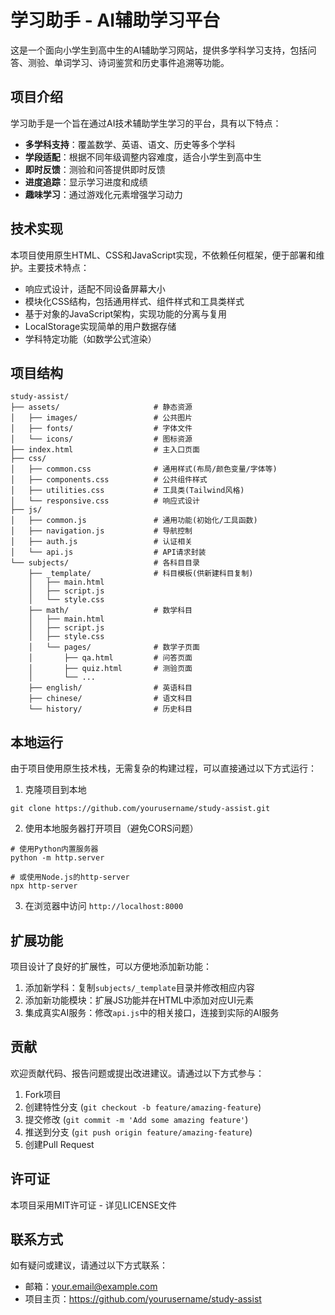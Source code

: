# 学习助手 - AI辅助学习平台

这是一个面向小学生到高中生的AI辅助学习网站，提供多学科学习支持，包括问答、测验、单词学习、诗词鉴赏和历史事件追溯等功能。

## 项目介绍

学习助手是一个旨在通过AI技术辅助学生学习的平台，具有以下特点：

- **多学科支持**：覆盖数学、英语、语文、历史等多个学科
- **学段适配**：根据不同年级调整内容难度，适合小学生到高中生
- **即时反馈**：测验和问答提供即时反馈
- **进度追踪**：显示学习进度和成绩
- **趣味学习**：通过游戏化元素增强学习动力

## 技术实现

本项目使用原生HTML、CSS和JavaScript实现，不依赖任何框架，便于部署和维护。主要技术特点：

- 响应式设计，适配不同设备屏幕大小
- 模块化CSS结构，包括通用样式、组件样式和工具类样式
- 基于对象的JavaScript架构，实现功能的分离与复用
- LocalStorage实现简单的用户数据存储
- 学科特定功能（如数学公式渲染）

## 项目结构

```
study-assist/
├── assets/                     # 静态资源
│   ├── images/                 # 公共图片
│   ├── fonts/                  # 字体文件
│   └── icons/                  # 图标资源
├── index.html                  # 主入口页面
├── css/
│   ├── common.css              # 通用样式(布局/颜色变量/字体等)
│   ├── components.css          # 公共组件样式
│   ├── utilities.css           # 工具类(Tailwind风格)
│   └── responsive.css          # 响应式设计
├── js/
│   ├── common.js               # 通用功能(初始化/工具函数)
│   ├── navigation.js           # 导航控制
│   ├── auth.js                 # 认证相关
│   └── api.js                  # API请求封装
└── subjects/                   # 各科目目录
    ├── _template/              # 科目模板(供新建科目复制)
    │   ├── main.html
    │   ├── script.js
    │   └── style.css
    ├── math/                   # 数学科目
    │   ├── main.html
    │   ├── script.js
    │   ├── style.css
    │   └── pages/              # 数学子页面
    │       ├── qa.html         # 问答页面
    │       ├── quiz.html       # 测验页面
    │       └── ...
    ├── english/                # 英语科目
    ├── chinese/                # 语文科目
    └── history/                # 历史科目
```

## 本地运行

由于项目使用原生技术栈，无需复杂的构建过程，可以直接通过以下方式运行：

1. 克隆项目到本地
```
git clone https://github.com/yourusername/study-assist.git
```

2. 使用本地服务器打开项目（避免CORS问题）
```
# 使用Python内置服务器
python -m http.server

# 或使用Node.js的http-server
npx http-server
```

3. 在浏览器中访问 `http://localhost:8000`

## 扩展功能

项目设计了良好的扩展性，可以方便地添加新功能：

1. 添加新学科：复制`subjects/_template`目录并修改相应内容
2. 添加新功能模块：扩展JS功能并在HTML中添加对应UI元素
3. 集成真实AI服务：修改`api.js`中的相关接口，连接到实际的AI服务

## 贡献

欢迎贡献代码、报告问题或提出改进建议。请通过以下方式参与：

1. Fork项目
2. 创建特性分支 (`git checkout -b feature/amazing-feature`)
3. 提交修改 (`git commit -m 'Add some amazing feature'`)
4. 推送到分支 (`git push origin feature/amazing-feature`)
5. 创建Pull Request

## 许可证

本项目采用MIT许可证 - 详见LICENSE文件

## 联系方式

如有疑问或建议，请通过以下方式联系：

- 邮箱：your.email@example.com
- 项目主页：https://github.com/yourusername/study-assist